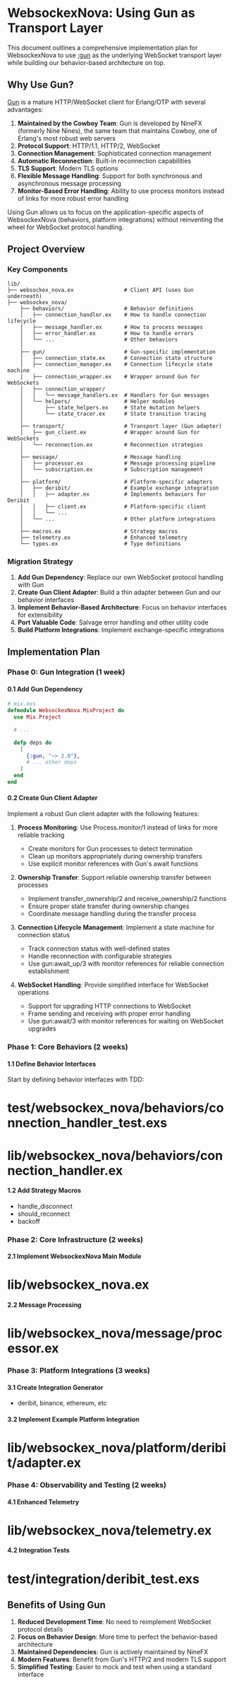# WebsockexNova: Using Gun as Transport Layer

This document outlines a comprehensive implementation plan for WebsockexNova to use [:gun](https://github.com/ninenines/gun) as the underlying WebSocket transport layer while building our behavior-based architecture on top.

## Why Use Gun?

[Gun](https://github.com/ninenines/gun) is a mature HTTP/WebSocket client for Erlang/OTP with several advantages:

1. **Maintained by the Cowboy Team**: Gun is developed by NineFX (formerly Nine Nines), the same team that maintains Cowboy, one of Erlang's most robust web servers
2. **Protocol Support**: HTTP/1.1, HTTP/2, WebSocket
3. **Connection Management**: Sophisticated connection management
4. **Automatic Reconnection**: Built-in reconnection capabilities
5. **TLS Support**: Modern TLS options
6. **Flexible Message Handling**: Support for both synchronous and asynchronous message processing
7. **Monitor-Based Error Handling**: Ability to use process monitors instead of links for more robust error handling

Using Gun allows us to focus on the application-specific aspects of WebsockexNova (behaviors, platform integrations) without reinventing the wheel for WebSocket protocol handling.

## Project Overview

### Key Components

```
lib/
├── websockex_nova.ex                # Client API (uses Gun underneath)
├── websockex_nova/
    ├── behaviors/                   # Behavior definitions
    │   ├── connection_handler.ex    # How to handle connection lifecycle
    │   ├── message_handler.ex       # How to process messages
    │   ├── error_handler.ex         # How to handle errors
    │   └── ...                      # Other behaviors
    │
    ├── gun/                         # Gun-specific implementation
    │   ├── connection_state.ex      # Connection state structure
    │   ├── connection_manager.ex    # Connection lifecycle state machine
    │   ├── connection_wrapper.ex    # Wrapper around Gun for WebSockets
    │   ├── connection_wrapper/
    │   │   └── message_handlers.ex  # Handlers for Gun messages
    │   └── helpers/                 # Helper modules
    │       ├── state_helpers.ex     # State mutation helpers
    │       └── state_tracer.ex      # State transition tracing
    │
    ├── transport/                   # Transport layer (Gun adapter)
    │   ├── gun_client.ex            # Wrapper around Gun for WebSockets
    │   └── reconnection.ex          # Reconnection strategies
    │
    ├── message/                     # Message handling
    │   ├── processor.ex             # Message processing pipeline
    │   └── subscription.ex          # Subscription management
    │
    ├── platform/                    # Platform-specific adapters
    │   ├── deribit/                 # Example exchange integration
    │   │   ├── adapter.ex           # Implements behaviors for Deribit
    │   │   ├── client.ex            # Platform-specific client
    │   │   └── ...
    │   └── ...                      # Other platform integrations
    │
    ├── macros.ex                    # Strategy macros
    ├── telemetry.ex                 # Enhanced telemetry
    └── types.ex                     # Type definitions
```

### Migration Strategy

1. **Add Gun Dependency**: Replace our own WebSocket protocol handling with Gun
2. **Create Gun Client Adapter**: Build a thin adapter between Gun and our behavior interfaces
3. **Implement Behavior-Based Architecture**: Focus on behavior interfaces for extensibility
4. **Port Valuable Code**: Salvage error handling and other utility code
5. **Build Platform Integrations**: Implement exchange-specific integrations

## Implementation Plan

### Phase 0: Gun Integration (1 week)

#### 0.1 Add Gun Dependency

```elixir
# mix.exs
defmodule WebsockexNova.MixProject do
  use Mix.Project

  # ...

  defp deps do
    [
      {:gun, "~> 2.0"},
      # ... other deps
    ]
  end
end
```

#### 0.2 Create Gun Client Adapter

Implement a robust Gun client adapter with the following features:

1. **Process Monitoring**: Use Process.monitor/1 instead of links for more reliable tracking

   - Create monitors for Gun processes to detect termination
   - Clean up monitors appropriately during ownership transfers
   - Use explicit monitor references with Gun's await functions

2. **Ownership Transfer**: Support reliable ownership transfer between processes

   - Implement transfer_ownership/2 and receive_ownership/2 functions
   - Ensure proper state transfer during ownership changes
   - Coordinate message handling during the transfer process

3. **Connection Lifecycle Management**: Implement a state machine for connection status

   - Track connection status with well-defined states
   - Handle reconnection with configurable strategies
   - Use gun:await_up/3 with monitor references for reliable connection establishment

4. **WebSocket Handling**: Provide simplified interface for WebSocket operations
   - Support for upgrading HTTP connections to WebSocket
   - Frame sending and receiving with proper error handling
   - Use gun:await/3 with monitor references for waiting on WebSocket upgrades

### Phase 1: Core Behaviors (2 weeks)

#### 1.1 Define Behavior Interfaces

Start by defining behavior interfaces with TDD:

# test/websockex_nova/behaviors/connection_handler_test.exs

# lib/websockex_nova/behaviors/connection_handler.ex

#### 1.2 Add Strategy Macros

- handle_disconnect
- should_reconnect
- backoff

### Phase 2: Core Infrastructure (2 weeks)

#### 2.1 Implement WebsockexNova Main Module

# lib/websockex_nova.ex

#### 2.2 Message Processing

# lib/websockex_nova/message/processor.ex

### Phase 3: Platform Integrations (3 weeks)

#### 3.1 Create Integration Generator

- deribit, binance, ethereum, etc

#### 3.2 Implement Example Platform Integration

# lib/websockex_nova/platform/deribit/adapter.ex

### Phase 4: Observability and Testing (2 weeks)

#### 4.1 Enhanced Telemetry

# lib/websockex_nova/telemetry.ex

#### 4.2 Integration Tests

# test/integration/deribit_test.exs

## Benefits of Using Gun

1. **Reduced Development Time**: No need to reimplement WebSocket protocol details
2. **Focus on Behavior Design**: More time to perfect the behavior-based architecture
3. **Maintained Dependencies**: Gun is actively maintained by NineFX
4. **Modern Features**: Benefit from Gun's HTTP/2 and modern TLS support
5. **Simplified Testing**: Easier to mock and test when using a standard interface
